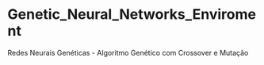# Genetic_Neural_Networks_Enviroment
Redes Neurais Genéticas - Algoritmo Genético com Crossover e Mutação

